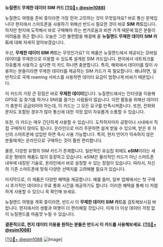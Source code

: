 **뉴질랜드 무제한 데이터 SIM 카드 [[TG💪+ @esim1088](https://t.me/s/esim1088)]**

뉴질랜드 여행을 준비 중이라면 가장 먼저 고민하는 것이 무엇일까요? 바로 통신 문제입니다! 현지에서 스마트폰을 사용하기 위해선 반드시 필요한 것이 바로 **SIM 카드**입니다. 하지만 현지에 도착해서 바로 구매해야 하는 번거로움과 비싼 가격 때문에 많은 분들이 어려움을 겪곤 합니다. 오늘은 그런 불편함을 해결해 줄 **뉴질랜드 무제한 데이터 SIM 카드**에 대해 자세히 알아보겠습니다.

우선, **무제한 데이터 SIM 카드**는 무엇인가요? 이 제품은 뉴질랜드에서 제공되는 모바일 데이터를 무제한으로 이용할 수 있도록 설계된 SIM 카드입니다. 현지에서 네트워크를 자유롭게 사용하고 싶다면 이 카드 하나면 충분합니다. 특히, 해외에서 데이터를 많이 사용하는 분들이라면 무제한 데이터를 제공하는 SIM 카드가 꼭 필요합니다. 왜냐하면, 일반적으로 국제 roaming 서비스를 사용하면 데이터 요금이 엄청나게 비싸기 때문입니다.

이 카드의 가장 큰 장점은 바로 **무제한 데이터**입니다. 뉴질랜드에서는 인터넷을 이용해 GPS로 길 찾기를 하거나 SNS를 즐기는 사람들이 많습니다. 이런 활동을 위해선 데이터가 충분히 공급되어야 하는데, 이 카드는 그 모든 요구를 만족시켜줍니다. 또한, 전화와 문자도 포함된 경우가 많아 통신에 대한 걱정 없이 자유롭게 소통할 수 있습니다.

또한, 이 카드는 매우 간단하게 사용할 수 있습니다. 도착하자마자 공항이나 시내에서 직접 구매하지 않아도 됩니다. 온라인으로 미리 주문하면 쉽게 받을 수 있으며, 받은 후 자신의 스마트폰에 삽입만 하면 즉시 사용 가능합니다. 특히, 현지 언어가 익숙하지 않은 분들에게는 온라인으로 구매하는 것이 훨씬 편리합니다.

물론, 다양한 유형의 SIM 카드가 존재합니다. 일반적인 유심칩 외에도 **eSIM**이라는 새로운 형태의 제품도 많이 등장하고 있습니다. eSIM은 물리적인 카드가 아닌 스마트폰 내부에 내장된 기술로, 온라인에서 바로 설정할 수 있는 장점이 있습니다. 따라서, 자신의 기존 스마트폰에 맞춰 다양한 선택지를 고려해볼 필요가 있습니다.

마지막으로, 이 제품은 다양한 혜택을 제공합니다. 예를 들어, 일부 업체에서는 첫 구매 시 추가적인 데이터나 무료 통화 시간을 제공하기도 합니다. 이러한 혜택을 통해 더 저렴하게 사용할 수 있으니 꼭 확인해 보세요.

뉴질랜드 여행을 계획 중이라면, 반드시 이 **무제한 데이터 SIM 카드**를 검토해보시길 바랍니다. 현지에서의 생활과 여행이 더 편리해질 것입니다. 이제 더 이상 데이터 걱정 없이 뉴질랜드를 마음껏 누릴 수 있습니다.

**결론적으로, 현지 데이터 이용을 원하는 분들은 반드시 이 카드를 사용해보세요. [[TG💪+ @esim1088](https://t.me/s/esim1088)]**

[[TG💪+ @esim1088](https://t.me/s/esim1088) ![Image](https://i.postimg.cc/Y0z9fWf4/image.png)]